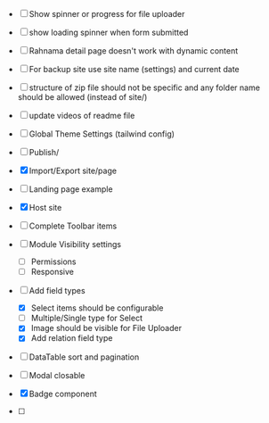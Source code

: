 - [ ] Show spinner or progress for file uploader
- [ ] show loading spinner when form submitted
- [ ] Rahnama detail page doesn't work with dynamic content
- [ ] For backup site use site name (settings) and current date
- [ ] structure of zip file should not be specific and any folder name should be allowed (instead of site/)
- [ ] update videos of readme file
 
- [ ] Global Theme Settings (tailwind config)
- [ ] Publish/
- [x] Import/Export site/page
- [ ] Landing page example
- [x] Host site
- [ ] Complete Toolbar items
- [ ] Module Visibility settings 
    - [ ] Permissions
    - [ ] Responsive
- [ ] Add field types
    - [x] Select items should be configurable
    - [ ] Multiple/Single type for Select
    - [x] Image should be visible for File Uploader
    - [x] Add relation field type
- [ ] DataTable sort and pagination

- [ ] Modal closable
- [x] Badge component
- [ ] 
